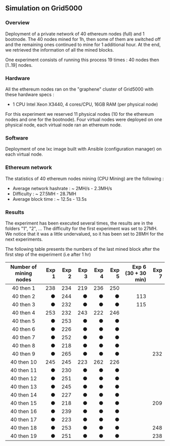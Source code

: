 ## Simulation on Grid5000

### Overview

Deployment of a private network of 40 ethereum nodes (full) and 1 bootnode. The 40 nodes mined for 1h, then some of them are switched off and the remaining ones continued to mine for 1 additional hour.
At the end, we retrieved the information of all the mined blocks.

One experiment consists of running this process 19 times : 40 nodes then [1..19] nodes.


### Hardware

All the ethereum nodes ran on the "graphene" cluster of Grid5000 with these hardware specs :
  - 1 CPU Intel Xeon X3440, 4 cores/CPU, 16GB RAM (per physical node)

For this experiment we reserved 11 physical nodes (10 for the ethereum nodes and one for the bootnode). Four virtual nodes were deployed on one physical node, each virtual node ran an ethereum node.

### Software

Deployment of one lxc image built with Ansible (configuration manager) on each virtual node.

### Ethereum network

The statistics of 40 ethereum nodes mining (CPU Mining) are the following :

* Average network hashrate : ~ 2MH/s - 2.3MH/s
* Difficulty : ~ 27.5MH - 28.7MH
* Average block time : ~ 12.5s - 13.5s

### Results

The experiment has been executed several times, the results are in the folders "1", "2", ...
The difficulty for the first experiment was set to 27MH. We notice that it was a little undervalued, so it has been set to 28MH for the next experiments.

The following table presents the numbers of the last mined block after the first step of the experiment (i.e after 1 hr)

| Number of mining nodes | Exp 1 | Exp 2 | Exp 3 | Exp 4 | Exp 5 | Exp 6 (30 + 30 min) | Exp 7 |
|:----------------------:|------:|------:|------:|------:|------:|--------------------:|------:|
|       40 then 1        |   238 |   234 |   219 |   236 |   250 |                     |       |
|       40 then 2        |     ● |   244 |     ● |     ● |     ● |                 113 |       |
|       40 then 3        |     ● |   232 |     ● |     ● |     ● |                 115 |       |
|       40 then 4        |   253 |   232 |   243 |   222 |   246 |                     |       |
|       40 then 5        |     ● |   253 |     ● |     ● |     ● |                     |       |
|       40 then 6        |     ● |   226 |     ● |     ● |     ● |                     |       |
|       40 then 7        |     ● |   252 |     ● |     ● |     ● |                     |       |
|       40 then 8        |     ● |   218 |     ● |     ● |     ● |                     |       |
|       40 then 9        |     ● |   265 |     ● |     ● |     ● |                     |   232 |
|       40 then 10       |   245 |   245 |   223 |   262 |   226 |                     |       |
|       40 then 11       |     ● |   230 |     ● |     ● |     ● |                     |       |
|       40 then 12       |     ● |   251 |     ● |     ● |     ● |                     |       |
|       40 then 13       |     ● |   245 |     ● |     ● |     ● |                     |       |
|       40 then 14       |     ● |   227 |     ● |     ● |     ● |                     |       |
|       40 then 15       |     ● |   218 |     ● |     ● |     ● |                     |   209 |
|       40 then 16       |     ● |   239 |     ● |     ● |     ● |                     |       |
|       40 then 17       |     ● |   223 |     ● |     ● |     ● |                     |       |
|       40 then 18       |     ● |   253 |     ● |     ● |     ● |                     |   248 |
|       40 then 19       |     ● |   251 |     ● |     ● |     ● |                     |   238 |
